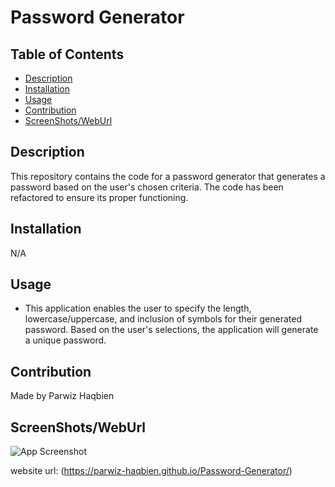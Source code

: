 # Password Generator

## Table of Contents
- [Description](#description)
- [Installation](#installation)
- [Usage](#usage)
- [Contribution](#contribution)
- [ScreenShots/WebUrl](#screenShots/webUrl)

## Description
This repository contains the code for a password generator that generates a password based on the user's chosen criteria. The code has been refactored to ensure its proper functioning.

## Installation
N/A

## Usage
- This application enables the user to specify the length, lowercase/uppercase, and inclusion of symbols for their generated password. Based on the user's selections, the application will generate a unique password.
## Contribution
Made by Parwiz Haqbien

## ScreenShots/WebUrl
![App Screenshot]( https://drive.google.com/file/d/1sGj5QJxTBFQVMSB62vkndLZNpshNCFKw/view?usp=sharing)


website url: (https://parwiz-haqbien.github.io/Password-Generator/)
